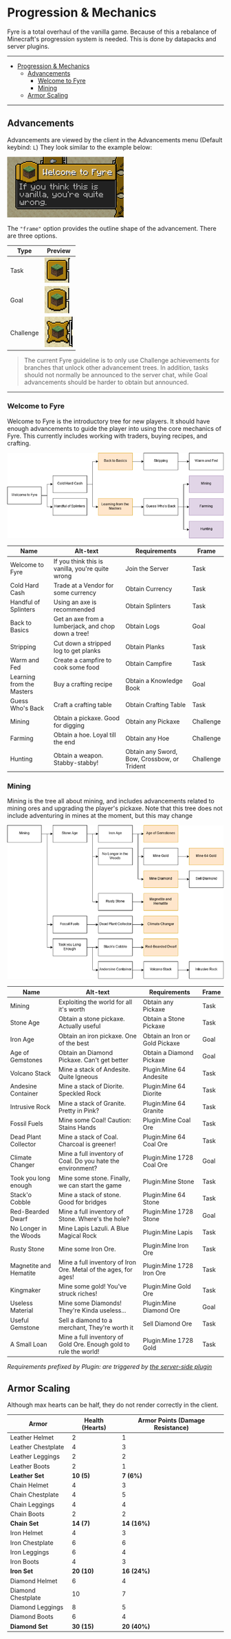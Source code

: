 # Progression & Mechanics

Fyre is a total overhaul of the vanilla game. Because of this a rebalance of
Minecraft's progression system is needed. This is done by datapacks and server
plugins.

---

- [Progression & Mechanics](#progression--mechanics)
	- [Advancements](#advancements)
		- [Welcome to Fyre](#welcome-to-fyre)
		- [Mining](#mining)
	- [Armor Scaling](#armor-scaling)

---

## Advancements

Advancements are viewed by the client in the Advancements menu (Default keybind: `L`)
They look similar to the example below:

![Advancement](img/Advancement-Example.png)

The `"frame"` option provides the outline shape of the advancement. There are
three options.

| Type      | Preview                                         |
| --------- | ----------------------------------------------- |
| Task      | ![Square Advancement](img/Frame-Task.png)       |
| Goal      | ![Rounded Advancement](img/Frame-Goal.png)      |
| Challenge | ![Starred Advancement](img/Frame-Challenge.png) |

> The current Fyre guideline is to only use Challenge achievements for branches
> that unlock other advancement trees. In addition, tasks should not normally be
> announced to the server chat, while Goal advancements should be harder to
> obtain but announced.

---

### Welcome to Fyre

Welcome to Fyre is the introductory tree for new players. It should have enough
advancements to guide the player into using the core mechanics of Fyre. This
currently includes working with traders, buying recipes, and crafting.

![Flowchart of Welcome Advancements](img/Advancements-Welcome.png)

| Name                      | Alt-text                                            | Requirements                                | Frame     |
| ------------------------- | --------------------------------------------------- | ------------------------------------------- | --------- |
| Welcome to Fyre           | If you think this is vanilla, you're quite wrong    | Join the Server                             | Task      |
| Cold Hard Cash            | Trade at a Vendor for some currency                 | Obtain Currency                             | Task      |
| Handful of Splinters      | Using an axe is recommended                         | Obtain Splinters                            | Task      |
| Back to Basics            | Get an axe from a lumberjack, and chop down a tree! | Obtain Logs                                 | Goal      |
| Stripping                 | Cut down a stripped log to get planks               | Obtain Planks                               | Task      |
| Warm and Fed              | Create a campfire to cook some food                 | Obtain Campfire                             | Task      |
| Learning from the Masters | Buy a crafting recipe                               | Obtain a Knowledge Book                     | Goal      |
| Guess Who's Back          | Craft a crafting table                              | Obtain Crafting Table                       | Task      |
| Mining                    | Obtain a pickaxe. Good for digging                  | Obtain any Pickaxe                          | Challenge |
| Farming                   | Obtain a hoe. Loyal till the end                    | Obtain any Hoe                              | Challenge |
| Hunting                   | Obtain a weapon. Stabby-stabby!                     | Obtain any Sword, Bow, Crossbow, or Trident | Challenge |

### Mining

Mining is the tree all about mining, and includes advancements related to mining
ores and upgrading the player's pickaxe. Note that this tree does not include
adventuring in mines at the moment, but this may change

![Flowchart of Mining Advancements](img/Advancements-Mining.png)

| Name                   | Alt-text                                                          | Requirements                   | Frame |
| ---------------------- | ----------------------------------------------------------------- | ------------------------------ | ----- |
| Mining                 | Exploiting the world for all it's worth                           | Obtain any Pickaxe             | Task  |
| Stone Age              | Obtain a stone pickaxe. Actually useful                           | Obtain a Stone Pickaxe         | Task  |
| Iron Age               | Obtain an iron pickaxe. One of the best                           | Obtain an Iron or Gold Pickaxe | Goal  |
| Age of Gemstones       | Obtain an Diamond Pickaxe. Can't get better                       | Obtain a Diamond Pickaxe       | Goal  |
| Volcano Stack          | Mine a stack of Andesite. Quite Igneous                           | Plugin:Mine 64 Andesite        | Task  |
| Andesine Container     | Mine a stack of Diorite. Speckled Rock                            | Plugin:Mine 64 Diorite         | Task  |
| Intrusive Rock         | Mine a stack of Granite. Pretty in Pink?                          | Plugin:Mine 64 Granite         | Task  |
| Fossil Fuels           | Mine some Coal! Caution: Stains Hands                             | Plugin:Mine Coal Ore           | Task  |
| Dead Plant Collector   | Mine a stack of Coal. Charcoal is greener!                        | Plugin:Mine 64 Coal Ore        | Task  |
| Climate Changer        | Mine a full inventory of Coal. Do you hate the environment?       | Plugin:Mine 1728 Coal Ore      | Goal  |
| Took you long enough   | Mine some stone. Finally, we can start the game                   | Plugin:Mine Stone              | Task  |
| Stack'o Cobble         | Mine a stack of stone. Good for bridges                           | Plugin:Mine 64 Stone           | Task  |
| Red-Bearded Dwarf      | Mine a full inventory of Stone. Where's the hole?                 | Plugin:Mine 1728 Stone         | Goal  |
| No Longer in the Woods | Mine Lapis Lazuli. A Blue Magical Rock                            | Plugin:Mine Lapis              | Task  |
| Rusty Stone            | Mine some Iron Ore.                                               | Plugin:Mine Iron Ore           | Task  |
| Magnetite and Hematite | Mine a full inventory of Iron Ore. Metal of the ages, for ages!   | Plugin:Mine 1728 Iron Ore      | Task  |
| Kingmaker              | Mine some gold! You've struck riches!                             | Plugin:Mine Gold Ore           | Task  |
| Useless Material       | Mine some Diamonds! They're Kinda useless...                      | Plugin:Mine Diamond Ore        | Goal  |
| Useful Gemstone        | Sell a diamond to a merchant, They're worth it                    | Sell Diamond Ore               | Task  |
| A Small Loan           | Mine a full inventory of Gold Ore. Enough gold to rule the world! | Plugin:Mine 1728 Gold          | Task  |

*Requirements prefixed by Plugin: are triggered by [the server-side plugin](../plugin/README.md)*

## Armor Scaling

Although max hearts can be half, they do not render correctly in the client.

| Armor              | Health (Hearts) | Armor Points (Damage Resistance) |
| ------------------ | --------------- | -------------------------------- |
| Leather Helmet     | 2               | 1                                |
| Leather Chestplate | 4               | 3                                |
| Leather Leggings   | 2               | 2                                |
| Leather Boots      | 2               | 1                                |
| **Leather Set**    | **10 (5)**      | **7 (6%)**                       |
| Chain Helmet       | 4               | 3                                |
| Chain Chestplate   | 4               | 5                                |
| Chain Leggings     | 4               | 4                                |
| Chain Boots        | 2               | 2                                |
| **Chain Set**      | **14 (7)**      | **14  (16%)**                    |
| Iron Helmet        | 4               | 3                                |
| Iron Chestplate    | 6               | 6                                |
| Iron Leggings      | 6               | 4                                |
| Iron Boots         | 4               | 3                                |
| **Iron Set**       | **20 (10)**     | **16  (24%)**                    |
| Diamond Helmet     | 6               | 4                                |
| Diamond Chestplate | 10              | 7                                |
| Diamond Leggings   | 8               | 5                                |
| Diamond Boots      | 6               | 4                                |
| **Diamond Set**    | **30 (15)**     | **20 (40%)**                     |
